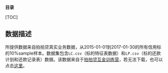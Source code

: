 **目录**

[TOC]

## 数据描述

所提供数据来自拍拍贷真实业务数据，从2015-01-01到2017-01-30的所有信用标的10%sample样本。数据集包含`LC.csv`（标的特征表数据）和`LP.csv`（标的还款计划和还款记录表）数据。该数据来自于[拍拍贷互金训练营](https://cdn.kesci.com/ppdai_3_23.zip)，若无法下载，也可以点击[这里](https://github.com/udacity/new-dand-advanced-china/raw/master/%E6%8E%A2%E7%B4%A2%E6%80%A7%E6%95%B0%E6%8D%AE%E5%88%86%E6%9E%90/%E9%A1%B9%E7%9B%AE/ppdai_3_23.zip)。